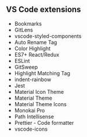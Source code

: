 ## VS Code extensions
- Bookmarks
- GitLens
- vscode-styled-components
- Auto Rename Tag
- Color Highlight
- ES7+ React/Redux
- ESLint
- GitSweep
- Highlight Matching Tag
- indent-rainbow
- Jest
- Material Icon Theme
- Material Theme
- Material Theme Icons
- Monokai Pro
- Path Intellisense
- Prettier - Code formatter
- vscode-icons
